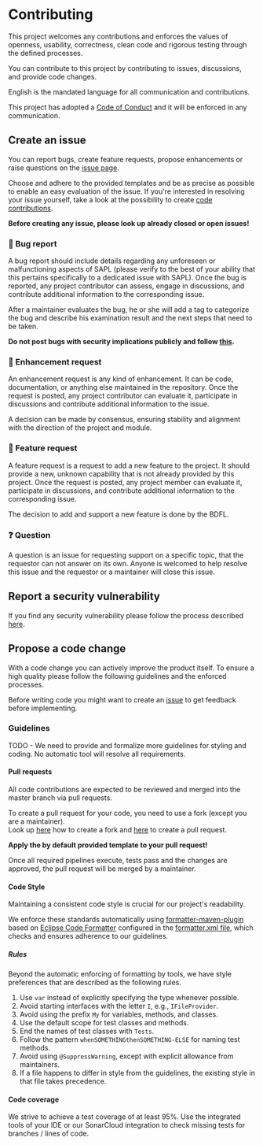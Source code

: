 # Contributing

This project welcomes any contributions and enforces the values of openness, usability, correctness, clean code and rigorous testing through the defined processes.

You can contribute to this project by contributing to issues, discussions, and provide code changes.

English is the mandated language for all communication and contributions.

This project has adopted a [Code of Conduct](CODE_OF_CONDUCT.md) and it will be enforced in any communication.

## Create an issue

You can report bugs, create feature requests, propose enhancements or raise questions on the [issue page][issue-link].

Choose and adhere to the provided templates and be as precise as possible to enable an easy evaluation of the issue.
If you're interested in resolving your issue yourself, take a look at the possibility to create [code contributions](#propose-a-code-change).

**Before creating any issue, please look up already closed or open issues!**

### 🐞 Bug report

A bug report should include details regarding any unforeseen or malfunctioning aspects of SAPL (please verify to the best of your ability that this pertains specifically to a dedicated issue with SAPL). Once the bug is reported, any project contributor can assess, engage in discussions, and contribute additional information to the corresponding issue.

After a maintainer evaluates the bug, he or she will add a tag to categorize the bug and describe his examination result and the next steps that need to be taken.

**Do not post bugs with security implications publicly and follow [this](#report-a-security-vulnerability).**

### 🔧 Enhancement request

An enhancement request is any kind of enhancement. It can be code, documentation, or anything else maintained in the repository. Once the request is posted, any project contributor can evaluate it, participate in discussions and contribute additional information to the issue.

A decision can be made by consensus, ensuring stability and alignment with the direction of the project and module.

### 🚀 Feature request

A feature request is a request to add a new feature to the project. It should provide a new, unknown capability that is not already provided by this project. Once the request is posted, any project member can evaluate it, participate in discussions, and contribute additional information to the corresponding issue.

The decision to add and support a new feature is done by the BDFL.

### ❓ Question

A question is an issue for requesting support on a specific topic, that the requestor can not answer on its own.
Anyone is welcomed to help resolve this issue and the requestor or a maintainer will close this issue.

## Report a security vulnerability

If you find any security vulnerability please follow the process described [here](SECURITY.md).

## Propose a code change

With a code change you can actively improve the product itself. To ensure a high quality please follow the following guidelines and the enforced processes.

Before writing code you might want to create an [issue](#create-an-issue) to get feedback before implementing.

### Guidelines

TODO - We need to provide and formalize more guidelines for styling and coding. No automatic tool will resolve all requirements.

#### Pull requests

All code contributions are expected to be reviewed and merged into the master branch via pull requests.

To create a pull request for your code, you need to use a fork (except you are a maintainer). \
Look up [here][github-fork-guide] how to create a fork and [here][github-fork-pr-guide] to create a pull request.

**Apply the by default provided template to your pull request!**

Once all required pipelines execute, tests pass and the changes are approved, the pull request will be merged by a maintainer.

#### Code Style

Maintaining a consistent code style is crucial for our project's readability.

We enforce these standards automatically using [formatter-maven-plugin][eclipse-formatter-plugin] based on [Eclipse Code Formatter][eclipse-formatter-definition] configured in the [formatter.xml file](formatter.xml), which checks and ensures adherence to our guidelines.

##### Rules

Beyond the automatic enforcing of formatting by tools, we have style preferences that are described as the following rules.

1. Use `var` instead of explicitly specifying the type whenever possible.
2. Avoid starting interfaces with the letter `I`, e.g., `IFileProvider`.
3. Avoid using the prefix `My` for variables, methods, and classes.
4. Use the default scope for test classes and methods.
5. End the names of test classes with `Tests`.
6. Follow the pattern `whenSOMETHINGthenSOMETHING-ELSE` for naming test methods.
7. Avoid using `@SuppressWarning`, except with explicit allowance from maintainers.
8. If a file happens to differ in style from the guidelines, the existing style in that file takes precedence.

#### Code coverage

We strive to achieve a test coverage of at least 95%. Use the integrated tools of your IDE or our SonarCloud integration to check missing tests for branches / lines of code.

<!-- MARKDOWN LINKS & IMAGES -->
<!-- https://www.markdownguide.org/basic-syntax/#reference-style-links -->
[issue-link]: https://github.com/heutelbeck/sapl-policy-engine/issues

[eclipse-formatter-plugin]: https://code.revelc.net/formatter-maven-plugin/
[eclipse-formatter-definition]: https://help.eclipse.org/latest/index.jsp?topic=%2Forg.eclipse.jdt.doc.user%2Freference%2Fpreferences%2Fjava%2Fcodestyle%2Fref-preferences-formatter.htm
[github-fork-pr-guide]: https://docs.github.com/en/pull-requests/collaborating-with-pull-requests/proposing-changes-to-your-work-with-pull-requests/creating-a-pull-request-from-a-fork
[github-fork-guide]: https://docs.github.com/en/pull-requests/collaborating-with-pull-requests/working-with-forks/fork-a-repo